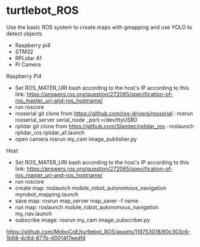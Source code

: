 # turtlebot_ROS
Use the basic ROS system to create maps with gmapping and use YOLO to detect objects.

- Raspberry pi4
- STM32
- RPLidar A1
- Pi Camera

Raspberry Pi4
- Set ROS_MATER_URI bash according to the host's IP according to this link: https://answers.ros.org/question/272065/specification-of-ros_master_uri-and-ros_hostname/
- run roscore
- rosserial
git clone from https://github.com/ros-drivers/rosserial
: rosrun rosserial_server serial_node _port:=/dev/ttyUSB0
- rplidar
git clone from https://github.com/Slamtec/rplidar_ros
: roslaunch rplidar_ros rplidar_a1.launch
- open camera
rosrun my_cam image_publisher.py

Host
- Set ROS_MATER_URI bash according to the host's IP according to this link: https://answers.ros.org/question/272065/specification-of-ros_master_uri-and-ros_hostname/
- run roscore
- create map: roslaunch mobile_robot_autonomous_navigation myrobot_mapping.launch
- save map: rosrun map_server map_saver -f name
- run map: roslaunch mobile_robot_autonomous_navigation my_nav.launch
- subscribe image: rosrun my_cam image_subscriber.py

https://github.com/MoboCoE/turtlebot_ROS/assets/119753018/80c303c6-1b68-4c6d-877b-d0014f7eedf4

